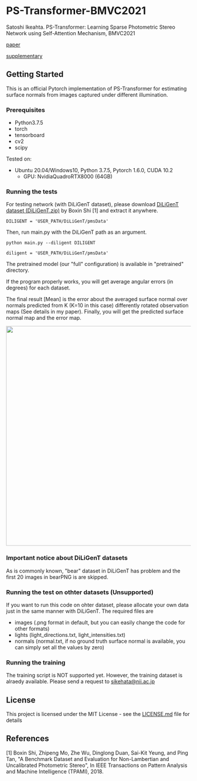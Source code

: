 # PS-Transformer-BMVC2021

Satoshi Ikeahta. PS-Transformer: Learning Sparse Photometric Stereo Network using Self-Attention Mechanism, BMVC2021

 [paper](https://www.bmvc2021-virtualconference.com/assets/papers/0319.pdf)

 [supplementary](https://www.bmvc2021-virtualconference.com/assets/supp/0319_supp.zip)

## Getting Started

This is an official Pytorch implementation of PS-Transformer for estimating surface normals from images captured under different illumination.

### Prerequisites

- Python3.7.5
- torch
- tensorboard
- cv2
- scipy

Tested on:
- Ubuntu 20.04/Windows10, Python 3.7.5, Pytorch 1.6.0, CUDA 10.2
  - GPU: NvidiaQuadroRTX8000 (64GB)

### Running the tests
For testing network (with DiLiGenT dataset), please download [DiLiGenT dataset (DiLiGenT.zip)](https://sites.google.com/site/photometricstereodata/) by Boxin Shi [1] and extract it anywhere. 

```
DILIGENT = 'USER_PATH/DiLiGenT/pmsData'
```

Then, run main.py with the DiLiGenT path as an argument.

```
python main.py --diligent DILIGENT
```

```
diligent = 'USER_PATH/DiLiGenT/pmsData'
```

The pretrained model (our "full" configuration) is available in "pretrained" directory.

If the program properly works, you will get average angular errors (in degrees) for each dataset.

The final result [Mean] is the error about the averaged surface normal over normals predicted from K (K=10 in this case) differently rotated observation maps (See details in my paper). Finally, you will get the predicted surface normal map and the error map.

<img src="webimage/img001.png" width="600">

### Important notice about DiLiGenT datasets

As is commonly known, "bear" dataset in DiLiGenT has problem and the first 20 images in bearPNG is are skipped. 

### Running the test on othter datasets (Unsupported)
If you want to run this code on ohter dataset, please allocate your own data just in the same manner with DiLiGenT. The required files are
- images (.png format in default, but you can easily change the code for other formats)
- lights (light_directions.txt, light_intensities.txt)
- normals (normal.txt, if no ground truth surface normal is available, you can simply set all the values by zero)

### Running the training
The training script is NOT supported yet.
However, the training dataset is alraedy available. Please send a request to sikehata@nii.ac.jp

## License
This project is licensed under the MIT License - see the [LICENSE.md](LICENSE.md) file for details

## References
[1] Boxin Shi, Zhipeng Mo, Zhe Wu, Dinglong Duan, Sai-Kit Yeung, and Ping Tan, "A Benchmark Dataset and Evaluation for Non-Lambertian and Uncalibrated Photometric Stereo", In IEEE Transactions on Pattern Analysis and Machine Intelligence (TPAMI), 2018.
